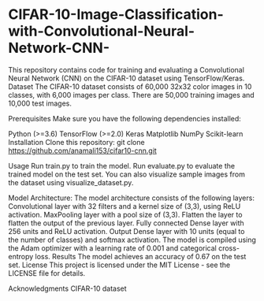 # CIFAR-10-Image-Classification-with-Convolutional-Neural-Network-CNN-
This repository contains code for training and evaluating a Convolutional Neural Network (CNN) on the CIFAR-10 dataset using TensorFlow/Keras.
Dataset
The CIFAR-10 dataset consists of 60,000 32x32 color images in 10 classes, with 6,000 images per class. There are 50,000 training images and 10,000 test images.

Prerequisites
Make sure you have the following dependencies installed:

Python (>=3.6)
TensorFlow (>=2.0)
Keras
Matplotlib
NumPy
Scikit-learn
Installation
Clone this repository: git clone https://github.com/anamali153/cifar10-cnn.git

Usage
Run train.py to train the model.
Run evaluate.py to evaluate the trained model on the test set.
You can also visualize sample images from the dataset using visualize_dataset.py.

Model Architecture:
The model architecture consists of the following layers:
Convolutional layer with 32 filters and a kernel size of (3,3), using ReLU activation.
MaxPooling layer with a pool size of (3,3).
Flatten the layer to flatten the output of the previous layer.
Fully connected Dense layer with 256 units and ReLU activation.
Output Dense layer with 10 units (equal to the number of classes) and softmax activation.
The model is compiled using the Adam optimizer with a learning rate of 0.001 and categorical cross-entropy loss.
Results
The model achieves an accuracy of 0.67 on the test set.
License
This project is licensed under the MIT License - see the LICENSE file for details.

Acknowledgments
CIFAR-10 dataset




